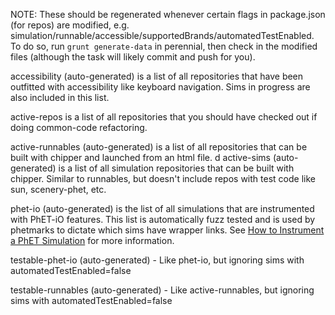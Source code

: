 
NOTE: These should be regenerated whenever certain flags in package.json (for repos) are modified, e.g. simulation/runnable/accessible/supportedBrands/automatedTestEnabled. 
  To do so, run `grunt generate-data` in perennial, then check in the modified files (although the task will likely commit and push for you).

accessibility (auto-generated) is a list of all repositories that have been outfitted with accessibility like keyboard navigation. Sims in progress are also included in this list.  

active-repos is a list of all repositories that you should have checked out if doing common-code refactoring.

active-runnables (auto-generated) is a list of all repositories that can be built with chipper and launched from an html file.
d
active-sims (auto-generated) is a list of all simulation repositories that can be built with chipper.  Similar to runnables, but doesn't include repos with test code like sun, scenery-phet, etc.

phet-io (auto-generated) is the list of all simulations that are instrumented with PhET-iO features. This list is automatically fuzz
    tested and is used by phetmarks to dictate which sims have wrapper links. See 
    [How to Instrument a PhET Simulation](https://github.com/phetsims/phet-io/blob/master/doc/how-to-instrument-a-phet-simulation-for-phet-io.md)
    for more information.

testable-phet-io (auto-generated) - Like phet-io, but ignoring sims with automatedTestEnabled=false

testable-runnables (auto-generated) - Like active-runnables, but ignoring sims with automatedTestEnabled=false